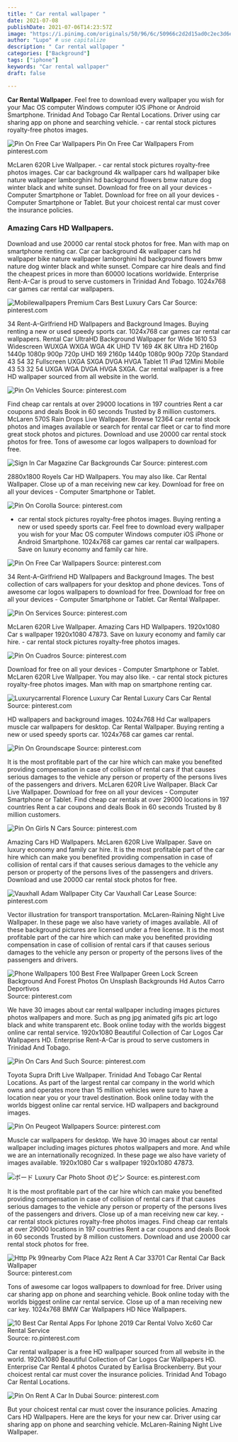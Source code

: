 ```yaml
---
title: " Car rental wallpaper "
date: 2021-07-08
publishDate: 2021-07-06T14:23:57Z
image: "https://i.pinimg.com/originals/50/96/6c/50966c2d2d15ad0c2ec3d6ea128e939d.jpg"
author: "Lupo" # use capitalize
description: " Car rental wallpaper "
categories: ["Background"]
tags: ["iphone"]
keywords: "Car rental wallpaper"
draft: false

---
```



**Car Rental Wallpaper**. Feel free to download every wallpaper you wish for your Mac OS computer Windows computer iOS iPhone or Android Smartphone. Trinidad And Tobago Car Rental Locations. Driver using car sharing app on phone and searching vehicle. - car rental stock pictures royalty-free photos images.

![Pin On Free Car Wallpapers](https://i.pinimg.com/736x/3b/2d/3d/3b2d3d34fbc4a11d0b9fe563a632c3e1.jpg "Pin On Free Car Wallpapers")
Pin On Free Car Wallpapers From pinterest.com


McLaren 620R Live Wallpaper. - car rental stock pictures royalty-free photos images. Car car background 4k wallpaper cars hd wallpaper bike nature wallpaper lamborghini hd background flowers bmw nature dog winter black and white sunset. Download for free on all your devices - Computer Smartphone or Tablet. Download for free on all your devices - Computer Smartphone or Tablet. But your choicest rental car must cover the insurance policies.

### Amazing Cars HD Wallpapers.

Download and use 20000 car rental stock photos for free. Man with map on smartphone renting car. Car car background 4k wallpaper cars hd wallpaper bike nature wallpaper lamborghini hd background flowers bmw nature dog winter black and white sunset. Compare car hire deals and find the cheapest prices in more than 60000 locations worldwide. Enterprise Rent-A-Car is proud to serve customers in Trinidad And Tobago. 1024x768 car games car rental car wallpapers.


![Mobilewallpapers Premium Cars Best Luxury Cars Car](https://i.pinimg.com/originals/b3/b5/57/b3b557e23bd23c76361428de2ce0fcf9.jpg "Mobilewallpapers Premium Cars Best Luxury Cars Car")
Source: pinterest.com

34 Rent-A-Girlfriend HD Wallpapers and Background Images. Buying renting a new or used speedy sports car. 1024x768 car games car rental car wallpapers. Rental Car UltraHD Background Wallpaper for Wide 1610 53 Widescreen WUXGA WXGA WGA 4K UHD TV 169 4K 8K Ultra HD 2160p 1440p 1080p 900p 720p UHD 169 2160p 1440p 1080p 900p 720p Standard 43 54 32 Fullscreen UXGA SXGA DVGA HVGA Tablet 11 iPad 12Mini Mobile 43 53 32 54 UXGA WGA DVGA HVGA SXGA. Car rental wallpaper is a free HD wallpaper sourced from all website in the world.

![Pin On Vehicles](https://i.pinimg.com/originals/5f/db/bb/5fdbbbbef3dbeef81ca23dd8439b935b.jpg "Pin On Vehicles")
Source: pinterest.com

Find cheap car rentals at over 29000 locations in 197 countries Rent a car coupons and deals Book in 60 seconds Trusted by 8 million customers. McLaren 570S Rain Drops Live Wallpaper. Browse 12364 car rental stock photos and images available or search for rental car fleet or car to find more great stock photos and pictures. Download and use 20000 car rental stock photos for free. Tons of awesome car logos wallpapers to download for free.

![Sign In Car Magazine Car Backgrounds Car](https://i.pinimg.com/originals/1e/44/60/1e44609ba94280549a9983603940661c.jpg "Sign In Car Magazine Car Backgrounds Car")
Source: pinterest.com

2880x1800 Royels Car HD Wallpapers. You may also like. Car Rental Wallpaper. Close up of a man receiving new car key. Download for free on all your devices - Computer Smartphone or Tablet.

![Pin On Corolla](https://i.pinimg.com/originals/f7/6c/2a/f76c2af8a2e6bece4ca032912a39a19f.jpg "Pin On Corolla")
Source: pinterest.com

- car rental stock pictures royalty-free photos images. Buying renting a new or used speedy sports car. Feel free to download every wallpaper you wish for your Mac OS computer Windows computer iOS iPhone or Android Smartphone. 1024x768 car games car rental car wallpapers. Save on luxury economy and family car hire.

![Pin On Free Car Wallpapers](https://i.pinimg.com/736x/3b/2d/3d/3b2d3d34fbc4a11d0b9fe563a632c3e1.jpg "Pin On Free Car Wallpapers")
Source: pinterest.com

34 Rent-A-Girlfriend HD Wallpapers and Background Images. The best collection of cars wallpapers for your desktop and phone devices. Tons of awesome car logos wallpapers to download for free. Download for free on all your devices - Computer Smartphone or Tablet. Car Rental Wallpaper.

![Pin On Services](https://i.pinimg.com/originals/f4/a6/53/f4a6534c63da48f38da800e1c8b7206e.jpg "Pin On Services")
Source: pinterest.com

McLaren 620R Live Wallpaper. Amazing Cars HD Wallpapers. 1920x1080 Car s wallpaper 1920x1080 47873. Save on luxury economy and family car hire. - car rental stock pictures royalty-free photos images.

![Pin On Cuadros](https://i.pinimg.com/originals/3f/1e/e1/3f1ee1d21417fbdb2d748045f21bf01f.jpg "Pin On Cuadros")
Source: pinterest.com

Download for free on all your devices - Computer Smartphone or Tablet. McLaren 620R Live Wallpaper. You may also like. - car rental stock pictures royalty-free photos images. Man with map on smartphone renting car.

![Luxurycarrental Florence Luxury Car Rental Luxury Cars Car Rental](https://i.pinimg.com/originals/f6/0c/6e/f60c6e02b615ca4818da99703d0b542c.jpg "Luxurycarrental Florence Luxury Car Rental Luxury Cars Car Rental")
Source: pinterest.com

HD wallpapers and background images. 1024x768 Hd Car wallpapers muscle car wallpapers for desktop. Car Rental Wallpaper. Buying renting a new or used speedy sports car. 1024x768 car games car rental.

![Pin On Groundscape](https://i.pinimg.com/originals/4d/d7/de/4dd7deb32384649442cc4d6b0bd19f30.jpg "Pin On Groundscape")
Source: pinterest.com

It is the most profitable part of the car hire which can make you benefited providing compensation in case of collision of rental cars if that causes serious damages to the vehicle any person or property of the persons lives of the passengers and drivers. McLaren 620R Live Wallpaper. Black Car Live Wallpaper. Download for free on all your devices - Computer Smartphone or Tablet. Find cheap car rentals at over 29000 locations in 197 countries Rent a car coupons and deals Book in 60 seconds Trusted by 8 million customers.

![Pin On Girls N Cars](https://i.pinimg.com/736x/74/bf/b3/74bfb33737ddfb83ceb2c99b00063e7a.jpg "Pin On Girls N Cars")
Source: pinterest.com

Amazing Cars HD Wallpapers. McLaren 620R Live Wallpaper. Save on luxury economy and family car hire. It is the most profitable part of the car hire which can make you benefited providing compensation in case of collision of rental cars if that causes serious damages to the vehicle any person or property of the persons lives of the passengers and drivers. Download and use 20000 car rental stock photos for free.

![Vauxhall Adam Wallpaper City Car Vauxhall Car Lease](https://i.pinimg.com/originals/fe/f2/71/fef27182446dc1bb11c49e09b55d756b.jpg "Vauxhall Adam Wallpaper City Car Vauxhall Car Lease")
Source: pinterest.com

Vector illustration for transport transportation. McLaren-Raining Night Live Wallpaper. In these page we also have variety of images available. All of these background pictures are licensed under a free license. It is the most profitable part of the car hire which can make you benefited providing compensation in case of collision of rental cars if that causes serious damages to the vehicle any person or property of the persons lives of the passengers and drivers.

![Phone Wallpapers 100 Best Free Wallpaper Green Lock Screen Background And Forest Photos On Unsplash Backgrounds Hd Autos Carro Deportivos](https://i.pinimg.com/564x/4a/c0/78/4ac078ab936c92b03725fba4cc61ba02.jpg "Phone Wallpapers 100 Best Free Wallpaper Green Lock Screen Background And Forest Photos On Unsplash Backgrounds Hd Autos Carro Deportivos")
Source: pinterest.com

We have 30 images about car rental wallpaper including images pictures photos wallpapers and more. Such as png jpg animated gifs pic art logo black and white transparent etc. Book online today with the worlds biggest online car rental service. 1920x1080 Beautiful Collection of Car Logos Car Wallpapers HD. Enterprise Rent-A-Car is proud to serve customers in Trinidad And Tobago.

![Pin On Cars And Such](https://i.pinimg.com/originals/9b/ea/1b/9bea1b007d35f7b6c40256f728b04c22.jpg "Pin On Cars And Such")
Source: pinterest.com

Toyota Supra Drift Live Wallpaper. Trinidad And Tobago Car Rental Locations. As part of the largest rental car company in the world which owns and operates more than 15 million vehicles were sure to have a location near you or your travel destination. Book online today with the worlds biggest online car rental service. HD wallpapers and background images.

![Pin On Peugeot Wallpapers](https://i.pinimg.com/originals/15/fa/63/15fa633a7a814559ab545a9c84998af2.jpg "Pin On Peugeot Wallpapers")
Source: pinterest.com

Muscle car wallpapers for desktop. We have 30 images about car rental wallpaper including images pictures photos wallpapers and more. And while we are an internationally recognized. In these page we also have variety of images available. 1920x1080 Car s wallpaper 1920x1080 47873.

![ボード Luxury Car Photo Shoot のピン](https://i.pinimg.com/originals/22/9f/76/229f76920dc7f197392f587510f044a9.jpg "ボード Luxury Car Photo Shoot のピン")
Source: es.pinterest.com

It is the most profitable part of the car hire which can make you benefited providing compensation in case of collision of rental cars if that causes serious damages to the vehicle any person or property of the persons lives of the passengers and drivers. Close up of a man receiving new car key. - car rental stock pictures royalty-free photos images. Find cheap car rentals at over 29000 locations in 197 countries Rent a car coupons and deals Book in 60 seconds Trusted by 8 million customers. Download and use 20000 car rental stock photos for free.

![Http Pk 99nearby Com Place A2z Rent A Car 33701 Car Rental Car Back Wallpaper](https://i.pinimg.com/originals/51/50/b3/5150b339f2faf13ac2914916cfa223d9.jpg "Http Pk 99nearby Com Place A2z Rent A Car 33701 Car Rental Car Back Wallpaper")
Source: pinterest.com

Tons of awesome car logos wallpapers to download for free. Driver using car sharing app on phone and searching vehicle. Book online today with the worlds biggest online car rental service. Close up of a man receiving new car key. 1024x768 BMW Car Wallpapers HD Nice Wallpapers.

![10 Best Car Rental Apps For Iphone 2019 Car Rental Volvo Xc60 Car Rental Service](https://i.pinimg.com/564x/59/e4/eb/59e4eb96f354bedc236992f59241ab53.jpg "10 Best Car Rental Apps For Iphone 2019 Car Rental Volvo Xc60 Car Rental Service")
Source: ro.pinterest.com

Car rental wallpaper is a free HD wallpaper sourced from all website in the world. 1920x1080 Beautiful Collection of Car Logos Car Wallpapers HD. Enterprise Car Rental 4 photos Curated by Earlisa Brockenberry. But your choicest rental car must cover the insurance policies. Trinidad And Tobago Car Rental Locations.

![Pin On Rent A Car In Dubai](https://i.pinimg.com/originals/50/96/6c/50966c2d2d15ad0c2ec3d6ea128e939d.jpg "Pin On Rent A Car In Dubai")
Source: pinterest.com

But your choicest rental car must cover the insurance policies. Amazing Cars HD Wallpapers. Here are the keys for your new car. Driver using car sharing app on phone and searching vehicle. McLaren-Raining Night Live Wallpaper.

